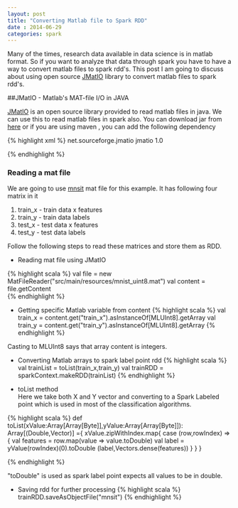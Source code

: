 ```yaml
---           
layout: post
title: "Converting Matlab file to Spark RDD"
date : 2014-06-29
categories: spark
---
```

Many of the times, research data available in data science is in matlab format. So if you want to analyze that data through spark you have to have a way to convert matlab files to spark rdd's. This post I am going to discuss about using open source [JMatIO](http://sourceforge.net/projects/jmatio/) library to convert matlab files to spark rdd's.


##JMatIO - Matlab's MAT-file I/O in JAVA

[JMatIO](http://sourceforge.net/projects/jmatio/) is an open source library provided to read matlab files in java. We can use this to read matlab files in spark also. You can download jar from [here](http://sourceforge.net/projects/jmatio/) or if you are using maven , you can add the following dependency 

{% highlight xml %}
  <dependency>
    <groupId>net.sourceforge.jmatio</groupId>
    <artifactId>jmatio</artifactId>
    <version>1.0</version>
  </dependency>

{% endhighlight %}

### Reading a mat file
We are going to use [mnsit](https://github.com/rasmusbergpalm/DeepLearnToolbox/blob/master/data/mnist_uint8.mat) mat file for this example. It has following four matrix in it


1. train_x - train data x features
2. train_y - train data labels
3. test_x -  test data x features
4. test_y -  test data labels

Follow the following steps to read these matrices and store them as RDD.

* Reading mat file using JMatIO

{% highlight scala %}
val file = new MatFileReader("src/main/resources/mnist_uint8.mat")
val content = file.getContent  
{% endhighlight %}

* Getting specific Matlab variable from content
{% highlight scala %}
 val train_x = content.get("train_x").asInstanceOf[MLUInt8].getArray
 val train_y = content.get("train_y").asInstanceOf[MLUInt8].getArray
{% endhighlight %}

Casting to MLUInt8 says that array content is integers. 

* Converting Matlab arrays to spark label point rdd
{% highlight scala %}
val trainList = toList(train_x,train_y)
val trainRDD = sparkContext.makeRDD(trainList)
{% endhighlight %}

* toList method   
Here we take both X and Y vector and converting to a Spark Labeled point which is used
in most of the classification algorithms.

{% highlight scala %}
 def toList(xValue:Array[Array[Byte]],yValue:Array[Array[Byte]]):
 Array[(Double,Vector)] ={
     xValue.zipWithIndex.map{
       case (row,rowIndex) => {
         val features = row.map(value => value.toDouble)
         val label = yValue(rowIndex)(0).toDouble
         (label,Vectors.dense(features))
       }
     }
   }

{% endhighlight %}

"toDouble" is used as spark label point expects all values to be in double. 


* Saving rdd for further processing
{% highlight scala %}
trainRDD.saveAsObjectFile("mnsit")
{% endhighlight %}









